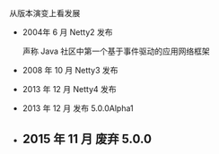 从版本演变上看发展

- 2004年 6 月 Netty2 发布

  声称 Java 社区中第一个基于事件驱动的应用网络框架

- 2008 年 10 月 Netty3 发布
- 2013 年 12 月 Netty4 发布
- 2013 年 12 月 发布 5.0.0Alpha1 
- 2015 年 11 月 废弃 5.0.0
  -  